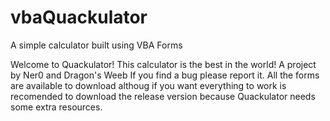 # vbaQuackulator
A simple calculator built using VBA Forms

Welcome to Quackulator!
This calculator is the best in the world!
A project by Ner0 and Dragon's Weeb
If you find a bug please report it.
All the forms are available to download althoug if you want everything to work is recomended to download the release version because Quackulator needs some extra resources.
